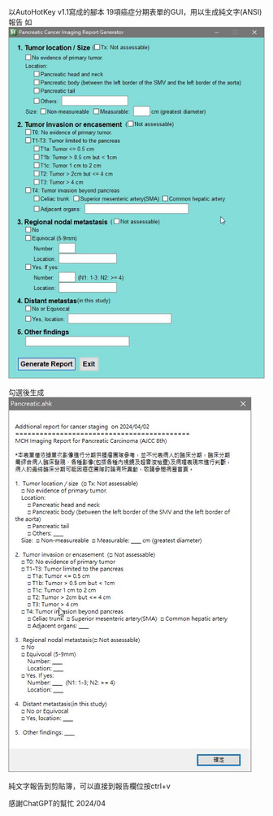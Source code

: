 以AutoHotKey v1.1寫成的腳本
19項癌症分期表單的GUI，用以生成純文字(ANSI)報告
如
![這是示範圖](/pancreas00.jpg)

勾選後生成
![這是示範圖](/pancreas01.jpg)

純文字報告到剪貼簿，可以直接到報告欄位按ctrl+v

感謝ChatGPT的幫忙
2024/04
